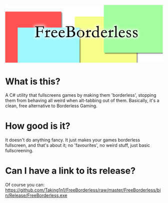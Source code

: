 ![FreeBorderless](https://raw.githubusercontent.com/Taking1n1/FreeBorderless/master/logo.png)

# What is this?
A C# utility that fullscreens games by making them 'borderless', stopping them from behaving all weird when alt-tabbing out of them. Basically, it's a clean, free alternative to Borderless Gaming.

# How good is it?
It doesn't do anything fancy. It just makes your games borderless fullscreen, and that's about it; no 'favourites', no weird stuff, just basic fullscreening.

# Can I have a link to its release?
Of course you can: https://github.com/Taking1n1/FreeBorderless/raw/master/FreeBorderless/bin/Release/FreeBorderless.exe
